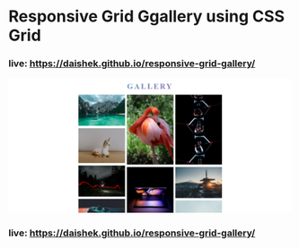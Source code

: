 # Responsive Grid Ggallery using CSS Grid
### live: https://daishek.github.io/responsive-grid-gallery/
![home](./screen.png)
### live: https://daishek.github.io/responsive-grid-gallery/
